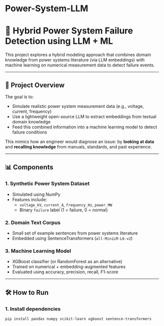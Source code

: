 # Power-System-LLM
# 🔌 Hybrid Power System Failure Detection using LLM + ML

This project explores a hybrid modeling approach that combines domain knowledge from power systems literature (via LLM embeddings) with machine learning on numerical measurement data to detect failure events.

---

## 🚀 Project Overview

The goal is to:
- Simulate realistic power system measurement data (e.g., voltage, current, frequency)
- Use a lightweight open-source LLM to extract embeddings from textual domain knowledge
- Feed this combined information into a machine learning model to detect failure conditions

This mimics how an engineer would diagnose an issue: by **looking at data** and **recalling knowledge** from manuals, standards, and past experience.

---

## 📊 Components

### 1. Synthetic Power System Dataset
- Simulated using NumPy
- Features include:
  - `voltage_kV`, `current_A`, `frequency_Hz`, `power_MW`
  - Binary `failure` label (1 = failure, 0 = normal)

### 2. Domain Text Corpus
- Small set of example sentences from power systems literature
- Embedded using SentenceTransformers (`all-MiniLM-L6-v2`)

### 3. Machine Learning Model
- XGBoost classifier (or RandomForest as an alternative)
- Trained on numerical + embedding-augmented features
- Evaluated using accuracy, precision, recall, F1-score


---

## 🛠️ How to Run

### 1. Install dependencies
```bash
pip install pandas numpy scikit-learn xgboost sentence-transformers
